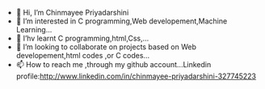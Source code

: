 - 👋 Hi, I’m Chinmayee Priyadarshini
- 👀 I’m interested in C programming,Web developement,Machine Learning...
- 🌱 I’hv learnt C programming,html,Css,...
- 💞️ I’m looking to collaborate on projects based on Web developement,html codes ,or C codes...
- 📫 How to reach me ,through my github account...Linkedin profile:http://www.linkedin.com/in/chinmayee-priyadarshini-327745223

<!---
Chini1234/Chini1234 is a ✨ special ✨ repository because its `README.md` (this file) appears on your GitHub profile.
You can click the Preview link to take a look at your changes.
--->
